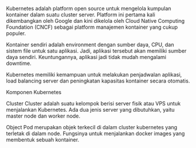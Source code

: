 Kubernetes adalah platform open source untuk mengelola kumpulan kontainer dalam suatu cluster server. Platform ini pertama kali dikembangkan oleh Google dan kini dikelola oleh Cloud Native Computing Foundation (CNCF) sebagai platform manajemen kontainer yang cukup populer.

Kontainer sendiri adalah environment dengan sumber daya, CPU, dan sistem file untuk satu aplikasi. Jadi, aplikasi tersebut akan memiliki sumber daya sendiri. Keuntungannya, aplikasi jadi tidak mudah mengalami downtime.

Kubernetes memiliki kemampuan untuk melakukan penjadwalan aplikasi, load balancing server dan peningkatan kapasitas kontainer secara otomatis. 

Komponen Kubernetes

Cluster 
Cluster adalah suatu kelompok berisi server fisik atau VPS untuk menjalankan Kubernetes. Ada dua jenis server yang dibutuhkan, yaitu master node dan worker node. 

Object
Pod merupakan objek terkecil di dalam cluster kubernetes yang terletak di dalam node. Fungsinya untuk menjalankan docker images yang membentuk sebuah kontainer. 
